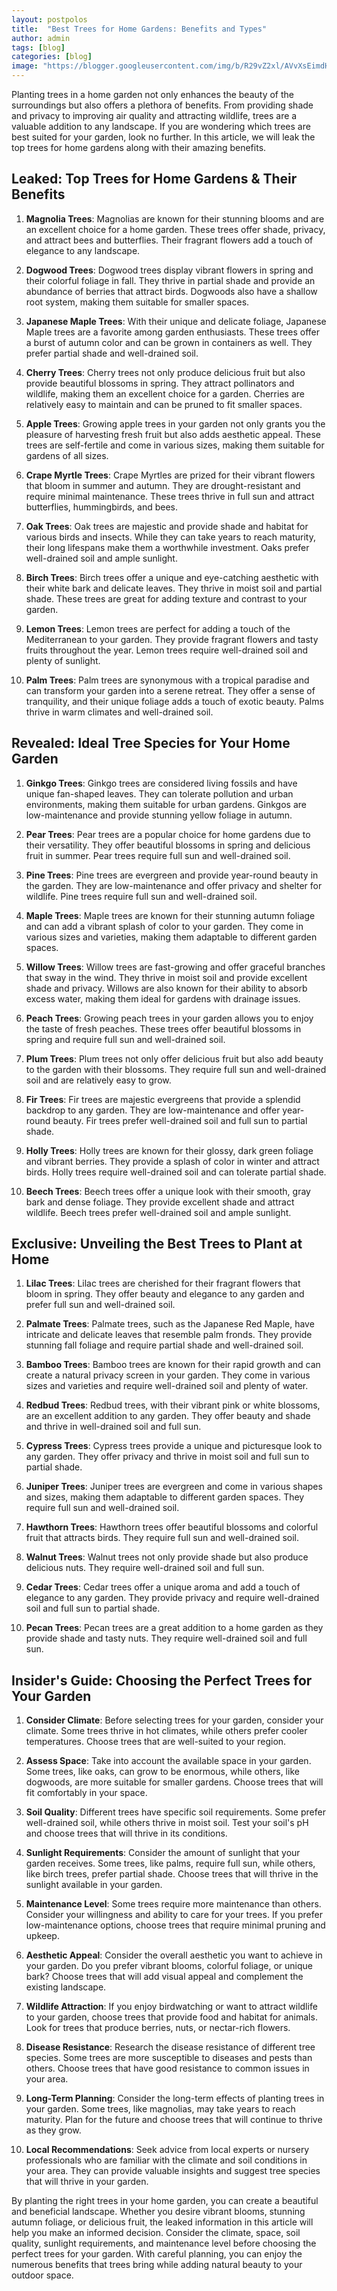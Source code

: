 ```yaml
---
layout: postpolos
title:  "Best Trees for Home Gardens: Benefits and Types"
author: admin
tags: [blog]
categories: [blog]
image: "https://blogger.googleusercontent.com/img/b/R29vZ2xl/AVvXsEimdHAUAJf0QnEAHiG8Pr-2lqV6Gx57aic0bhCLYODrTYWlbyTGJ18U17uSL-nYjYBjADuY-jgS2wd5_xyX3_s5Ngf8l9hgdxZ90NOVGpwSDnUgGfVGm3GF2QuL350JWPQ2KPQxiuEjA20kus8iLTScgulg0tWJeS_psIF8hIGje13tkg4OueEPwI64V7Y/s1600/20240413_205354.jpg"
---
```



<p>Planting trees in a home garden not only enhances the beauty of the surroundings but also offers a plethora of benefits. From providing shade and privacy to improving air quality and attracting wildlife, trees are a valuable addition to any landscape. If you are wondering which trees are best suited for your garden, look no further. In this article, we will leak the top trees for home gardens along with their amazing benefits.</p>
<h2>Leaked: Top Trees for Home Gardens &amp; Their Benefits</h2>
<ol>
<li>
<p><strong>Magnolia Trees</strong>: Magnolias are known for their stunning blooms and are an excellent choice for a home garden. These trees offer shade, privacy, and attract bees and butterflies. Their fragrant flowers add a touch of elegance to any landscape.</p>
</li>
<li>
<p><strong>Dogwood Trees</strong>: Dogwood trees display vibrant flowers in spring and their colorful foliage in fall. They thrive in partial shade and provide an abundance of berries that attract birds. Dogwoods also have a shallow root system, making them suitable for smaller spaces.</p>
</li>
<li>
<p><strong>Japanese Maple Trees</strong>: With their unique and delicate foliage, Japanese Maple trees are a favorite among garden enthusiasts. These trees offer a burst of autumn color and can be grown in containers as well. They prefer partial shade and well-drained soil.</p>
</li>
<li>
<p><strong>Cherry Trees</strong>: Cherry trees not only produce delicious fruit but also provide beautiful blossoms in spring. They attract pollinators and wildlife, making them an excellent choice for a garden. Cherries are relatively easy to maintain and can be pruned to fit smaller spaces.</p>
</li>
<li>
<p><strong>Apple Trees</strong>: Growing apple trees in your garden not only grants you the pleasure of harvesting fresh fruit but also adds aesthetic appeal. These trees are self-fertile and come in various sizes, making them suitable for gardens of all sizes.</p>
</li>
<li>
<p><strong>Crape Myrtle Trees</strong>: Crape Myrtles are prized for their vibrant flowers that bloom in summer and autumn. They are drought-resistant and require minimal maintenance. These trees thrive in full sun and attract butterflies, hummingbirds, and bees.</p>
</li>
<li>
<p><strong>Oak Trees</strong>: Oak trees are majestic and provide shade and habitat for various birds and insects. While they can take years to reach maturity, their long lifespans make them a worthwhile investment. Oaks prefer well-drained soil and ample sunlight.</p>
</li>
<li>
<p><strong>Birch Trees</strong>: Birch trees offer a unique and eye-catching aesthetic with their white bark and delicate leaves. They thrive in moist soil and partial shade. These trees are great for adding texture and contrast to your garden.</p>
</li>
<li>
<p><strong>Lemon Trees</strong>: Lemon trees are perfect for adding a touch of the Mediterranean to your garden. They provide fragrant flowers and tasty fruits throughout the year. Lemon trees require well-drained soil and plenty of sunlight.</p>
</li>
<li>
<p><strong>Palm Trees</strong>: Palm trees are synonymous with a tropical paradise and can transform your garden into a serene retreat. They offer a sense of tranquility, and their unique foliage adds a touch of exotic beauty. Palms thrive in warm climates and well-drained soil.</p>
</li>
</ol>
<h2>Revealed: Ideal Tree Species for Your Home Garden</h2>
<ol>
<li>
<p><strong>Ginkgo Trees</strong>: Ginkgo trees are considered living fossils and have unique fan-shaped leaves. They can tolerate pollution and urban environments, making them suitable for urban gardens. Ginkgos are low-maintenance and provide stunning yellow foliage in autumn.</p>
</li>
<li>
<p><strong>Pear Trees</strong>: Pear trees are a popular choice for home gardens due to their versatility. They offer beautiful blossoms in spring and delicious fruit in summer. Pear trees require full sun and well-drained soil.</p>
</li>
<li>
<p><strong>Pine Trees</strong>: Pine trees are evergreen and provide year-round beauty in the garden. They are low-maintenance and offer privacy and shelter for wildlife. Pine trees require full sun and well-drained soil.</p>
</li>
<li>
<p><strong>Maple Trees</strong>: Maple trees are known for their stunning autumn foliage and can add a vibrant splash of color to your garden. They come in various sizes and varieties, making them adaptable to different garden spaces.</p>
</li>
<li>
<p><strong>Willow Trees</strong>: Willow trees are fast-growing and offer graceful branches that sway in the wind. They thrive in moist soil and provide excellent shade and privacy. Willows are also known for their ability to absorb excess water, making them ideal for gardens with drainage issues.</p>
</li>
<li>
<p><strong>Peach Trees</strong>: Growing peach trees in your garden allows you to enjoy the taste of fresh peaches. These trees offer beautiful blossoms in spring and require full sun and well-drained soil.</p>
</li>
<li>
<p><strong>Plum Trees</strong>: Plum trees not only offer delicious fruit but also add beauty to the garden with their blossoms. They require full sun and well-drained soil and are relatively easy to grow.</p>
</li>
<li>
<p><strong>Fir Trees</strong>: Fir trees are majestic evergreens that provide a splendid backdrop to any garden. They are low-maintenance and offer year-round beauty. Fir trees prefer well-drained soil and full sun to partial shade.</p>
</li>
<li>
<p><strong>Holly Trees</strong>: Holly trees are known for their glossy, dark green foliage and vibrant berries. They provide a splash of color in winter and attract birds. Holly trees require well-drained soil and can tolerate partial shade.</p>
</li>
<li>
<p><strong>Beech Trees</strong>: Beech trees offer a unique look with their smooth, gray bark and dense foliage. They provide excellent shade and attract wildlife. Beech trees prefer well-drained soil and ample sunlight.</p>
</li>
</ol>
<h2>Exclusive: Unveiling the Best Trees to Plant at Home</h2>
<ol>
<li>
<p><strong>Lilac Trees</strong>: Lilac trees are cherished for their fragrant flowers that bloom in spring. They offer beauty and elegance to any garden and prefer full sun and well-drained soil.</p>
</li>
<li>
<p><strong>Palmate Trees</strong>: Palmate trees, such as the Japanese Red Maple, have intricate and delicate leaves that resemble palm fronds. They provide stunning fall foliage and require partial shade and well-drained soil.</p>
</li>
<li>
<p><strong>Bamboo Trees</strong>: Bamboo trees are known for their rapid growth and can create a natural privacy screen in your garden. They come in various sizes and varieties and require well-drained soil and plenty of water.</p>
</li>
<li>
<p><strong>Redbud Trees</strong>: Redbud trees, with their vibrant pink or white blossoms, are an excellent addition to any garden. They offer beauty and shade and thrive in well-drained soil and full sun.</p>
</li>
<li>
<p><strong>Cypress Trees</strong>: Cypress trees provide a unique and picturesque look to any garden. They offer privacy and thrive in moist soil and full sun to partial shade.</p>
</li>
<li>
<p><strong>Juniper Trees</strong>: Juniper trees are evergreen and come in various shapes and sizes, making them adaptable to different garden spaces. They require full sun and well-drained soil.</p>
</li>
<li>
<p><strong>Hawthorn Trees</strong>: Hawthorn trees offer beautiful blossoms and colorful fruit that attracts birds. They require full sun and well-drained soil.</p>
</li>
<li>
<p><strong>Walnut Trees</strong>: Walnut trees not only provide shade but also produce delicious nuts. They require well-drained soil and full sun.</p>
</li>
<li>
<p><strong>Cedar Trees</strong>: Cedar trees offer a unique aroma and add a touch of elegance to any garden. They provide privacy and require well-drained soil and full sun to partial shade.</p>
</li>
<li>
<p><strong>Pecan Trees</strong>: Pecan trees are a great addition to a home garden as they provide shade and tasty nuts. They require well-drained soil and full sun.</p>
</li>
</ol>
<h2>Insider's Guide: Choosing the Perfect Trees for Your Garden</h2>
<ol>
<li>
<p><strong>Consider Climate</strong>: Before selecting trees for your garden, consider your climate. Some trees thrive in hot climates, while others prefer cooler temperatures. Choose trees that are well-suited to your region.</p>
</li>
<li>
<p><strong>Assess Space</strong>: Take into account the available space in your garden. Some trees, like oaks, can grow to be enormous, while others, like dogwoods, are more suitable for smaller gardens. Choose trees that will fit comfortably in your space.</p>
</li>
<li>
<p><strong>Soil Quality</strong>: Different trees have specific soil requirements. Some prefer well-drained soil, while others thrive in moist soil. Test your soil's pH and choose trees that will thrive in its conditions.</p>
</li>
<li>
<p><strong>Sunlight Requirements</strong>: Consider the amount of sunlight that your garden receives. Some trees, like palms, require full sun, while others, like birch trees, prefer partial shade. Choose trees that will thrive in the sunlight available in your garden.</p>
</li>
<li>
<p><strong>Maintenance Level</strong>: Some trees require more maintenance than others. Consider your willingness and ability to care for your trees. If you prefer low-maintenance options, choose trees that require minimal pruning and upkeep.</p>
</li>
<li>
<p><strong>Aesthetic Appeal</strong>: Consider the overall aesthetic you want to achieve in your garden. Do you prefer vibrant blooms, colorful foliage, or unique bark? Choose trees that will add visual appeal and complement the existing landscape.</p>
</li>
<li>
<p><strong>Wildlife Attraction</strong>: If you enjoy birdwatching or want to attract wildlife to your garden, choose trees that provide food and habitat for animals. Look for trees that produce berries, nuts, or nectar-rich flowers.</p>
</li>
<li>
<p><strong>Disease Resistance</strong>: Research the disease resistance of different tree species. Some trees are more susceptible to diseases and pests than others. Choose trees that have good resistance to common issues in your area.</p>
</li>
<li>
<p><strong>Long-Term Planning</strong>: Consider the long-term effects of planting trees in your garden. Some trees, like magnolias, may take years to reach maturity. Plan for the future and choose trees that will continue to thrive as they grow.</p>
</li>
<li>
<p><strong>Local Recommendations</strong>: Seek advice from local experts or nursery professionals who are familiar with the climate and soil conditions in your area. They can provide valuable insights and suggest tree species that will thrive in your garden.</p>
</li>
</ol>
<p>By planting the right trees in your home garden, you can create a beautiful and beneficial landscape. Whether you desire vibrant blooms, stunning autumn foliage, or delicious fruit, the leaked information in this article will help you make an informed decision. Consider the climate, space, soil quality, sunlight requirements, and maintenance level before choosing the perfect trees for your garden. With careful planning, you can enjoy the numerous benefits that trees bring while adding natural beauty to your outdoor space.</p>

